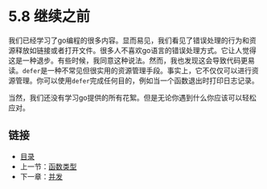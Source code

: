 # 5.8 继续之前

我们已经学习了go编程的很多内容。显而易见，我们看见了错误处理的行为和资源释放如链接或者打开文件。很多人不喜欢go语言的错误处理方式。它让人觉得这是一种退步。有些时候，我同意这种说法。然而，我也发现这会导致代码更易读。`defer`是一种不常见但很实用的资源管理手段。事实上，它不仅仅可以进行资源管理。你可以使用`defer`完成任何目的，例如当一个函数退出时打印日志记录。

当然，我们还没有学习go提供的所有花絮。但是无论你遇到什么你应该可以轻松应对。

## 链接

- [目录](directory.md)
- 上一节：[函数类型](5.7.md)
- 下一章：[并发](6.0.md)
